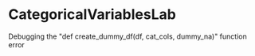 # CategoricalVariablesLab
Debugging the "def create_dummy_df(df, cat_cols, dummy_na)" function error
